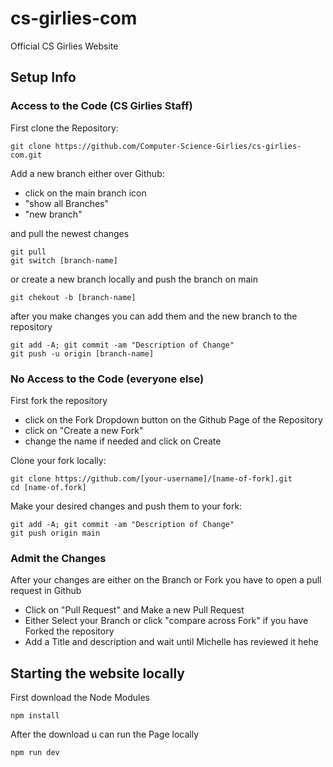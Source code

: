 # cs-girlies-com
Official CS Girlies Website

## Setup Info

### Access to the Code (CS Girlies Staff)

First clone the Repository:
```
git clone https://github.com/Computer-Science-Girlies/cs-girlies-com.git
```

 Add a new branch
 either over Github:

 - click on the main branch icon
 - "show all Branches"
 - "new branch"

 and pull the newest changes

```
git pull
git switch [branch-name]
```

or create a new branch locally and push the branch on main

```
git chekout -b [branch-name]
```

after you make changes you can add them and the new branch to the repository

```
git add -A; git commit -am "Description of Change"
git push -u origin [branch-name]
```

### No Access to the Code (everyone else)

First fork the repository
- click on the Fork Dropdown button on the Github Page of the Repository
- click on "Create a new Fork"
- change the name if needed and click on Create

Clone your fork locally:

```
git clone https://github.com/[your-username]/[name-of-fork].git
cd [name-of.fork]
```

Make your desired changes and push them to your fork:

```
git add -A; git commit -am "Description of Change"
git push origin main
```

### Admit the Changes

After your changes are either on the Branch or Fork you have to open a pull request in Github
- Click on "Pull Request" and Make a new Pull Request
- Either Select your Branch or click "compare across Fork" if you have Forked the repository
- Add a Title and description and wait until Michelle has reviewed it hehe

## Starting the website locally

First download the Node Modules

```git
npm install
```

After the download u can run the Page locally

```git
npm run dev
```